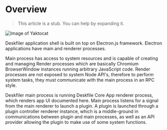 # Overview

> This article is a stub. You can help by expanding it.

![Image of Yaktocat](https://i.imgur.com/25Rg4U2.png)

Deskfiler application shell is built on top on Electron.js framework.
Electron applications have main and renderer processes.

Main process has access to system resources and is capable of creating and managing Render processes which are basically Chromium BrowserWindow instances running arbitrary JavaScript code. Render processes are not exposed to system Node API's, therefore to perform system tasks, they must communicate with the main process in an RPC style.

Deskfiler main process is running Deskfile Core App renderer process, which renders app UI documented here. Main process listens for a signal from the main renderer to launch a plugin. A plugin is launched through a plugin controller renderer instance, which is a middle-ground in communications between plugin and main processes, as well as an API provider allowing the plugin to make use of some system functions.

